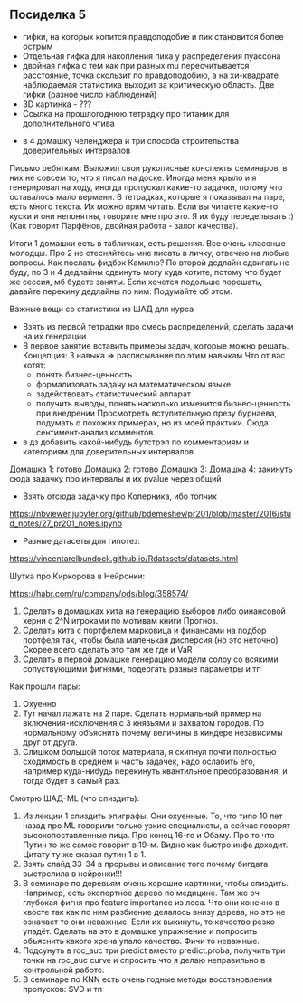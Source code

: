 
## Посиделка 5

* гифки, на которых копится правдоподобие и пик становится более острым
* Отдельная гифка для накопления пика у распределения пуассона
* двойная гифка с тем как при разных mu пересчитывается расстояние, точка скользит по правдоподобию, а на хи-квадрате наблюдаемая статистика выходит за критическую область. Две гифки (разное число наблюдений)
* 3D картинка - ???
* Ссылка на прошлогоднюю тетрадку про титаник для дополнительного чтива



- в 4 домашку челенджера и три способа строительства доверительных интервалов

Письмо ребяткам: Выложил свои рукописные конспекты семинаров, в них не совсем то, что я писал на доске. Иногда меня крыло и я генерировал на ходу, иногда пропускал какие-то задачки, потому что оставалось мало вермени. В тетрадках, которые я показывал на паре, есть много текста. Их можно прям читать. Если вы читаете какие-то куски и они непонятны, говорите мне про это. Я их буду переделывать :) (Как говорит Парфёнов, двойная работа - залог качества).

Итоги 1 домашки есть в табличках, есть решения. Все очень классные молодцы. Про 2 не стесняйтесь мне писать в личку, отвечаю на любые вопросы. Как послать фидбэк Камилю?  По второй дедлайн сдвигать не буду, по 3 и 4 дедлайны сдвинуть могу куда хотите, потому что будет же сессия, мб будете заняты. Если хочется подольше порешать, давайте перекину дедлайны по ним. Подумайте об этом.


Важные вещи со статистики из ШАД для курса

- Взять из первой тетрадки про смесь распределений, сделать задачи на их генерации
- В первое занятие вставить примеры задач, которые можно решать. Концепция: 3 навыка => расписывание по этим навыкам
Что от вас хотят:
   * понять бизнес-ценность
   * формализовать задачу на математическом языке
   * задействовать статистический аппарат
   * получить выводы, понять насколько изменится бизнес-ценность при внедрении
Просмотреть вступительную презу бурнаева, подумать о похожих примерах, но из моей практики. Сюда сентимент-анализ комментов.
- в дз добавить какой-нибудь бутстрэп по комментариям и категориям для доверительных интервалов


Домашка 1: готово
Домашка 2: готово
Домашка 3:
Домашка 4: закинуть сюда задачку про интервалы и их pvalue через общий

- Взять отсюда задачку про Коперника, ибо топчик

https://nbviewer.jupyter.org/github/bdemeshev/pr201/blob/master/2016/stud_notes/27_pr201_notes.ipynb

- Разные датасеты для гипотез:

https://vincentarelbundock.github.io/Rdatasets/datasets.html


Шутка про Киркорова в Нейронки:

https://habr.com/ru/company/ods/blog/358574/

1. Сделать в домашках кита на генерацию выборов либо финансовой херни с 2^N игроками по мотивам книги Прогноз.
2. Сделать кита с портфелем марковица и финансами на подбор портфеля так, чтобы была маленькая дисперсия (но это неточно) Скорее всего сделать это там же где и VaR
3. Сделать в первой домашке генерацию модели солоу со всякими сопуствующими фигнями, подергать разные параметры и тп



Как прошли пары:
1. Охуенно
2. Тут начал лажать на 2 паре. Сделать нормальный пример на включения-исключения с 3 князьями и захватом городов. По нормальному объяснить почему величины в киндере независимы друг от друга.
3. Слишком большой поток материала, я скипнул почти полностью сходимость в среднем и часть задачек, надо ослабить его, например куда-нибудь перекинуть квантильное преобразования, и тогда будет в самый раз.



Смотрю ШАД-ML (что спиздить):

1. Из лекции 1 спиздить эпиграфы. Они охуенные. То, что типо 10 лет назад про ML говорили только узкие специалисты, а сейчас говорят высокопоставленные лица. Про конец 16-го и Обаму. Про то что Путин то же самое говорит в 19-м. Видно как быстро инфа доходит. Цитату ту же сказал путин 1 в 1.
2. Взять слайд 33-34 в прорывы и описание того почему бигдата выстрелила в нейронки!!!
3. В семинаре по деревьям очень хорошие картинки, чтобы спиздить. Например, есть экспертное дерево по медицине. Там же оч глубокая фигня про feature importance из леса. Что они конечно в хвосте так как по ним разбиение делалось внизу дерева, но это не означает то они неважные. Если их выкинуть, то качество резко упадёт. Сделать на это в домашке упражнение и попросить объяснить какого хрена упало качество. Фичи то неважные.
4. Подсунуть в roc_auc три predict вместо predict.proba, получить три точки на roc_auc curve  и спросить что я делаю неправильно в контрольной работе.
5. В семинаре по KNN есть очень годные методы восстановления пропусков: SVD и тп
